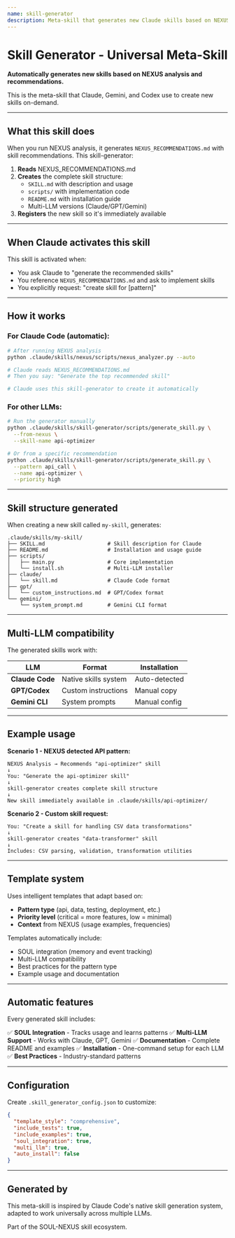 ```yaml
---
name: skill-generator
description: Meta-skill that generates new Claude skills based on NEXUS recommendations. Works for Claude Code, Gemini CLI, and Codex.
---
```


# Skill Generator - Universal Meta-Skill

**Automatically generates new skills based on NEXUS analysis and recommendations.**

This is the meta-skill that Claude, Gemini, and Codex use to create new skills on-demand.

---

## What this skill does

When you run NEXUS analysis, it generates `NEXUS_RECOMMENDATIONS.md` with skill recommendations. This skill-generator:

1. **Reads** NEXUS_RECOMMENDATIONS.md
2. **Creates** the complete skill structure:
   - `SKILL.md` with description and usage
   - `scripts/` with implementation code
   - `README.md` with installation guide
   - Multi-LLM versions (Claude/GPT/Gemini)
3. **Registers** the new skill so it's immediately available

---

## When Claude activates this skill

This skill is activated when:
- You ask Claude to "generate the recommended skills"
- You reference `NEXUS_RECOMMENDATIONS.md` and ask to implement skills
- You explicitly request: "create skill for [pattern]"

---

## How it works

### For Claude Code (automatic):

```bash
# After running NEXUS analysis
python .claude/skills/nexus/scripts/nexus_analyzer.py --auto

# Claude reads NEXUS_RECOMMENDATIONS.md
# Then you say: "Generate the top recommended skill"

# Claude uses this skill-generator to create it automatically
```

### For other LLMs:

```bash
# Run the generator manually
python .claude/skills/skill-generator/scripts/generate_skill.py \
  --from-nexus \
  --skill-name api-optimizer

# Or from a specific recommendation
python .claude/skills/skill-generator/scripts/generate_skill.py \
  --pattern api_call \
  --name api-optimizer \
  --priority high
```

---

## Skill structure generated

When creating a new skill called `my-skill`, generates:

```
.claude/skills/my-skill/
├── SKILL.md                    # Skill description for Claude
├── README.md                   # Installation and usage guide
├── scripts/
│   ├── main.py                 # Core implementation
│   └── install.sh              # Multi-LLM installer
├── claude/
│   └── skill.md                # Claude Code format
├── gpt/
│   └── custom_instructions.md  # GPT/Codex format
└── gemini/
    └── system_prompt.md        # Gemini CLI format
```

---

## Multi-LLM compatibility

The generated skills work with:

| LLM | Format | Installation |
|-----|--------|--------------|
| **Claude Code** | Native skills system | Auto-detected |
| **GPT/Codex** | Custom instructions | Manual copy |
| **Gemini CLI** | System prompts | Manual config |

---

## Example usage

**Scenario 1 - NEXUS detected API pattern:**

```
NEXUS Analysis → Recommends "api-optimizer" skill
↓
You: "Generate the api-optimizer skill"
↓
skill-generator creates complete skill structure
↓
New skill immediately available in .claude/skills/api-optimizer/
```

**Scenario 2 - Custom skill request:**

```
You: "Create a skill for handling CSV data transformations"
↓
skill-generator creates "data-transformer" skill
↓
Includes: CSV parsing, validation, transformation utilities
```

---

## Template system

Uses intelligent templates that adapt based on:
- **Pattern type** (api, data, testing, deployment, etc.)
- **Priority level** (critical = more features, low = minimal)
- **Context** from NEXUS (usage examples, frequencies)

Templates automatically include:
- SOUL integration (memory and event tracking)
- Multi-LLM compatibility
- Best practices for the pattern type
- Example usage and documentation

---

## Automatic features

Every generated skill includes:

✅ **SOUL Integration** - Tracks usage and learns patterns
✅ **Multi-LLM Support** - Works with Claude, GPT, Gemini
✅ **Documentation** - Complete README and examples
✅ **Installation** - One-command setup for each LLM
✅ **Best Practices** - Industry-standard patterns

---

## Configuration

Create `.skill_generator_config.json` to customize:

```json
{
  "template_style": "comprehensive",
  "include_tests": true,
  "include_examples": true,
  "soul_integration": true,
  "multi_llm": true,
  "auto_install": false
}
```

---

## Generated by

This meta-skill is inspired by Claude Code's native skill generation system, adapted to work universally across multiple LLMs.

Part of the SOUL-NEXUS skill ecosystem.
